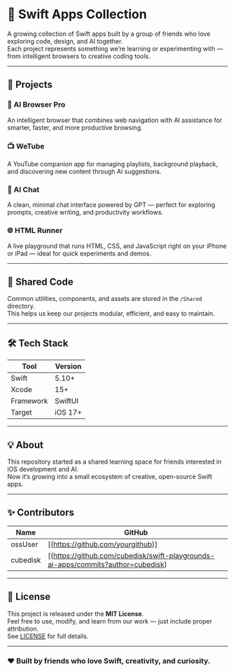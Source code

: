 # 🍏 Swift Apps Collection

A growing collection of Swift apps built by a group of friends who love exploring code, design, and AI together.  
Each project represents something we’re learning or experimenting with — from intelligent browsers to creative coding tools.

---

## 🚀 Projects

### 🧠 AI Browser Pro
An intelligent browser that combines web navigation with AI assistance for smarter, faster, and more productive browsing.

### 📺 WeTube
A YouTube companion app for managing playlists, background playback, and discovering new content through AI suggestions.

### 💬 AI Chat
A clean, minimal chat interface powered by GPT — perfect for exploring prompts, creative writing, and productivity workflows.

### 🌐 HTML Runner
A live playground that runs HTML, CSS, and JavaScript right on your iPhone or iPad — ideal for quick experiments and demos.

---

## 🧩 Shared Code
Common utilities, components, and assets are stored in the `/Shared` directory.  
This helps us keep our projects modular, efficient, and easy to maintain.

---

## 🛠️ Tech Stack

| Tool | Version |
|------|----------|
| Swift | 5.10+ |
| Xcode | 15+ |
| Framework | SwiftUI |
| Target | iOS 17+ |

---

## 💡 About
This repository started as a shared learning space for friends interested in iOS development and AI.  
Now it’s growing into a small ecosystem of creative, open-source Swift apps.

---

## ✨ Contributors

| Name | GitHub |
|------|---------|
| ossUser | [[(https://github.com/yourgithub)]](https://github.com/ossUser-Swift) |
| cubedisk | [(https://github.com/cubedisk/swift-playgrounds-ai-apps/commits?author=cubedisk) |

---

## 📄 License
This project is released under the **MIT License**.  
Feel free to use, modify, and learn from our work — just include proper attribution.  
See [LICENSE](./LICENSE) for full details.

---

### ❤️ Built by friends who love Swift, creativity, and curiosity.
